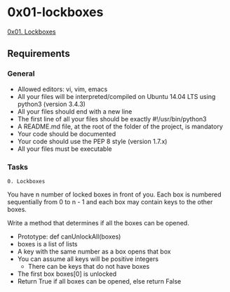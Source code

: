 # 0x01-lockboxes  
[0x01. Lockboxes](https://intranet.alxswe.com/projects/1214)  
## Requirements
### General
  + Allowed editors: vi, vim, emacs
  + All your files will be interpreted/compiled on Ubuntu 14.04 LTS using python3 (version 3.4.3)
  + All your files should end with a new line
  + The first line of all your files should be exactly #!/usr/bin/python3
  + A README.md file, at the root of the folder of the project, is mandatory
  + Your code should be documented
  + Your code should use the PEP 8 style (version 1.7.x)
  + All your files must be executable    
### Tasks  
```
0. Lockboxes
```
You have n number of locked boxes in front of you. Each box is numbered sequentially from 0 to n - 1 and each box may contain keys to the other boxes.

Write a method that determines if all the boxes can be opened.  
  + Prototype: def canUnlockAll(boxes)
  + boxes is a list of lists
  + A key with the same number as a box opens that box
  + You can assume all keys will be positive integers
     * There can be keys that do not have boxes
  + The first box boxes[0] is unlocked
  + Return True if all boxes can be opened, else return False  
